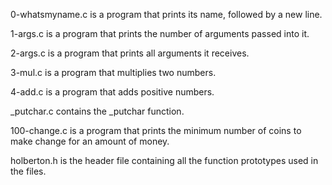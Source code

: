 0-whatsmyname.c is a program that prints its name, followed by a new line.

1-args.c is a program that prints the number of arguments passed into it.

2-args.c is a program that prints all arguments it receives.

3-mul.c is a program that multiplies two numbers.

4-add.c is a program that adds positive numbers.

_putchar.c contains the _putchar function.

100-change.c is a program that prints the minimum number of coins to make change for an amount of money.

holberton.h is the header file containing all the function prototypes used in the files.
